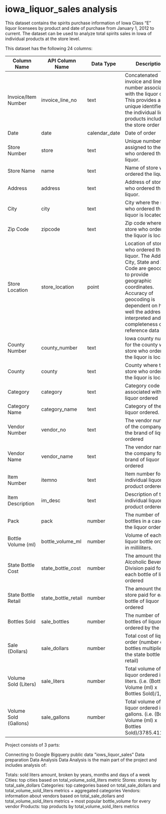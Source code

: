# iowa_liquor_sales analysis


This dataset contains the spirits purchase information of Iowa Class “E” liquor licensees by product and date of purchase from January 1, 2012 to current. The dataset can be used to analyze total spirits sales in Iowa of individual products at the store level.

This dataset has the following 24 columns:

| Column Name           | API Column Name     | Data Type     | Description                                                                                                                                                                                                                                                |   |
|-----------------------|---------------------|---------------|------------------------------------------------------------------------------------------------------------------------------------------------------------------------------------------------------------------------------------------------------------|---|
| Invoice/Item Number   | invoice_line_no     | text          | Concatenated invoice and line number associated with the liquor order. This provides a unique identifier for the individual liquor products included in the store order                                                                                    |   |
| Date                  | date                | calendar_date | Date of order                                                                                                                                                                                                                                              |   |
| Store Number          | store               | text          | Unique number assigned to the store who ordered the liquor.                                                                                                                                                                                                |   |
| Store Name            | name                | text          | Name of store who ordered the liquor.                                                                                                                                                                                                                      |   |
| Address               | address             | text          | Address of store who ordered the liquor.                                                                                                                                                                                                                   |   |
| City                  | city                | text          | City where the store who ordered the liquor is located                                                                                                                                                                                                     |   |
| Zip Code              | zipcode             | text          | Zip code where the store who ordered the liquor is located                                                                                                                                                                                                 |   |
| Store Location        | store_location      | point         | Location of store who ordered the liquor. The Address, City, State and Zip Code are geocoded to provide geographic coordinates. Accuracy of geocoding is dependent on how well the address is interpreted and the completeness of the reference data used. |   |
| County Number         | county_number       | text          | Iowa county number for the county where store who ordered the liquor is located                                                                                                                                                                            |   |
| County                | county              | text          | County where the store who ordered the liquor is located                                                                                                                                                                                                   |   |
| Category              | category            | text          | Category code associated with the liquor ordered                                                                                                                                                                                                           |   |
| Category Name         | category_name       | text          | Category of the liquor ordered.                                                                                                                                                                                                                            |   |
| Vendor Number         | vendor_no           | text          | The vendor number of the company for the brand of liquor ordered                                                                                                                                                                                           |   |
| Vendor Name           | vendor_name         | text          | The vendor name of the company for the brand of liquor ordered                                                                                                                                                                                             |   |
| Item Number           | itemno              | text          | Item number for the individual liquor product ordered.                                                                                                                                                                                                     |   |
| Item Description      | im_desc             | text          | Description of the individual liquor product ordered.                                                                                                                                                                                                      |   |
| Pack                  | pack                | number        | The number of bottles in a case for the liquor ordered                                                                                                                                                                                                     |   |
| Bottle Volume (ml)    | bottle_volume_ml    | number        | Volume of each liquor bottle ordered in milliliters.                                                                                                                                                                                                       |   |
| State Bottle Cost     | state_bottle_cost   | number        | The amount that Alcoholic Beverages Division paid for each bottle of liquor ordered                                                                                                                                                                        |   |
| State Bottle Retail   | state_bottle_retail | number        | The amount the store paid for each bottle of liquor ordered                                                                                                                                                                                                |   |
| Bottles Sold          | sale_bottles        | number        | The number of bottles of liquor ordered by the store                                                                                                                                                                                                       |   |
| Sale (Dollars)        | sale_dollars        | number        | Total cost of liquor order (number of bottles multiplied by the state bottle retail)                                                                                                                                                                       |   |
| Volume Sold (Liters)  | sale_liters         | number        | Total volume of liquor ordered in liters. (i.e. (Bottle Volume (ml) x Bottles Sold)/1,000)                                                                                                                                                                 |   |
| Volume Sold (Gallons) | sale_gallons        | number        | Total volume of liquor ordered in gallons. (i.e. (Bottle Volume (ml) x Bottles Sold)/3785.411784)                                                                                                                                                          |   |

Project consists of 3 parts:

Connecting to Google Bigquery public data "iows_liquor_sales"
Data preparation
Data Analysis
Data Analysis is the main part of the project and includes analysis of:

Totals: sold liters amount, broken by years, months and days of a week
Cities: top cities based on total_volume_sold_liters metric
Stores: stores by total_sale_dollars
Categories: top categories based on total_sale_dollars and total_volume_sold_liters metrics + aggregated categories
Vendors: information about vendors based on total_sale_dollars and total_volume_sold_liters metrics + most popular bottle_volume for every vendor
Products: top products by total_volume_sold_liters metrics
